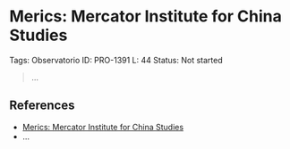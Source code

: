 # Merics: Mercator Institute for China Studies

Tags: Observatorio
ID: PRO-1391
L: 44
Status: Not started

> …
> 

## References

- [Merics: Mercator Institute for China Studies](https://merics.org/en)
- …